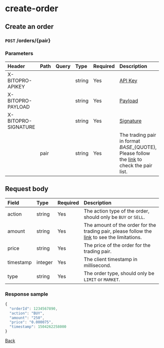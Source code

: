 # create-order

## Create an order

### `POST` /orders/{pair}

### Parameters

| Header | Path | Query | Type | Required | Description | Default | Range | Example |
| :--- | :--- | :--- | :--- | :--- | :--- | :--- | :--- | :--- |
| X-BITOPRO-APIKEY |  |  | string | Yes | [API Key](../authentication.md#api-key) |  |  |  |
| X-BITOPRO-PAYLOAD |  |  | string | Yes | [Payload](../authentication.md#payload) |  |  |  |
| X-BITOPRO-SIGNATURE |  |  | string | Yes | [Signature](../authentication.md#signature) |  |  |  |
|  | pair |  | string | Yes | The trading pair in format ${BASE}\_${QUOTE}, Please follow the [link](https://www.bitopro.com/fees) to check the pair list. |  |  | bito\_eth |

## Request body

| Field | Type | Required | Description |
| :--- | :--- | :--- | :--- |
| action | string | Yes | The action type of the order, should only be `BUY` or `SELL`. |
| amount | string | Yes | The amount of the order for the trading pair, please follow the [link](https://www.bitopro.com/fees) to see the limitations. |
| price | string | Yes | The price of the order for the trading pair. |
| timestamp | integer | Yes | The client timestamp in millisecond. |
| type | string | Yes | The order type, should only be `LIMIT` or `MARKET`. |

### Response sample

```javascript
{
  "orderId": 1234567890,
  "action": "BUY",
  "amount": "250",
  "price": "0.000075",
  "timestamp": 1504262258000
}
```

[Back](../rest.md)

